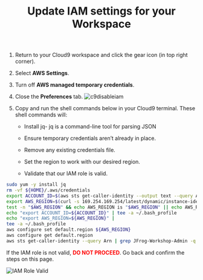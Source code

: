 ﻿---
title: "Update IAM settings for your Workspace"
chapter: false
weight: 25
pre: "<b>2.5 </b>"
---

1. Return to your Cloud9 workspace and click the gear icon (in top right corner).
2. Select **AWS Settings**.
3. Turn off **AWS managed temporary credentials**.
4. Close the **Preferences** tab.
    ![c9disableiam](/images/c9disableiam.png)

5. Copy and run the shell commands below in your Cloud9 terminal. These shell commands will: 

    - Install jq- jq is a command-line tool for parsing JSON
    
    - Ensure temporary credentials aren’t already in place.
    
    - Remove any existing credentials file.
    
    - Set the region to work with our desired region.
    
    - Validate that our IAM role is valid. 

```sh
sudo yum -y install jq
rm -vf ${HOME}/.aws/credentials
export ACCOUNT_ID=$(aws sts get-caller-identity --output text --query Account)
export AWS_REGION=$(curl -s 169.254.169.254/latest/dynamic/instance-identity/document | jq -r '.region')
test -n "$AWS_REGION" && echo AWS_REGION is "$AWS_REGION" || echo AWS_REGION is not set
echo "export ACCOUNT_ID=${ACCOUNT_ID}" | tee -a ~/.bash_profile
echo "export AWS_REGION=${AWS_REGION}" | 
tee -a ~/.bash_profile
aws configure set default.region ${AWS_REGION}
aws configure get default.region
aws sts get-caller-identity --query Arn | grep JFrog-Workshop-Admin -q && echo "IAM role valid" || echo "IAM role NOT valid"
```

If the IAM role is not valid, <span style="color: red;">**DO NOT PROCEED**</span>. Go back and confirm the steps on this page. 

![IAM Role Valid](/images/iam-role-valid.png)

